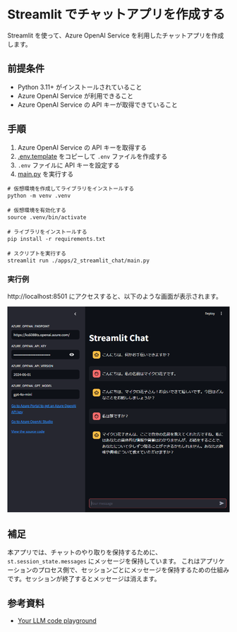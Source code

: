 # Streamlit でチャットアプリを作成する

Streamlit を使って、Azure OpenAI Service を利用したチャットアプリを作成します。

## 前提条件

- Python 3.11+ がインストールされていること
- Azure OpenAI Service が利用できること
- Azure OpenAI Service の API キーが取得できていること

## 手順

1. Azure OpenAI Service の API キーを取得する
1. [.env.template](../../.env.template) をコピーして `.env` ファイルを作成する
1. `.env` ファイルに API キーを設定する
1. [main.py](./main.py) を実行する

```shell
# 仮想環境を作成してライブラリをインストールする
python -m venv .venv

# 仮想環境を有効化する
source .venv/bin/activate

# ライブラリをインストールする
pip install -r requirements.txt

# スクリプトを実行する
streamlit run ./apps/2_streamlit_chat/main.py
```

### 実行例

http://localhost:8501 にアクセスすると、以下のような画面が表示されます。

![Streamlit Chat](../../docs/images/2_streamlit_chat.png)

## 補足

本アプリでは、チャットのやり取りを保持するために、`st.session_state.messages` にメッセージを保持しています。
これはアプリケーションのプロセス側で、セッションごとにメッセージを保持するための仕組みです。セッションが終了するとメッセージは消えます。

## 参考資料

- [Your LLM code playground](https://streamlit.io/generative-ai)
